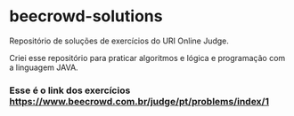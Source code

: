# beecrowd-solutions
Repositório de soluções de exercícios do URI Online Judge.  

Criei esse repositório para praticar algoritmos e lógica e programação com a linguagem JAVA.

### Esse é o link dos exercícios https://www.beecrowd.com.br/judge/pt/problems/index/1
